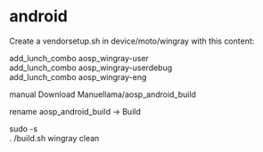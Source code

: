 # android
Create a vendorsetup.sh in device/moto/wingray with this content:

add_lunch_combo aosp_wingray-user
<br>
add_lunch_combo aosp_wingray-userdebug
<br>
add_lunch_combo aosp_wingray-eng

manual Download Manuellama/aosp_android_build 

rename aosp_android_build  → Build

sudo -s
<br>. /build.sh wingray clean
